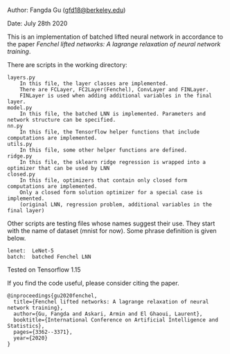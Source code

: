 Author: Fangda Gu (gfd18@berkeley.edu)

Date: July 28th 2020

This is an implementation of batched lifted neural network in accordance to the paper *Fenchel lifted networks: A lagrange relaxation of neural network training*.

There are scripts in the working directory:

    layers.py
        In this file, the layer classes are implemented.
        There are FCLayer, FC2Layer(Fenchel), ConvLayer and FINLayer.
        FINLayer is used when adding additional variables in the final layer.
    model.py
        In this file, the batched LNN is implemented. Parameters and network structure can be specified.
    nn.py
        In this file, the Tensorflow helper functions that include computations are implemented.
    utils.py
        In this file, some other helper functions are defined.
    ridge.py
        In this file, the sklearn ridge regression is wrapped into a optimizer that can be used by LNN
    closed.py
        In this file, optimizers that contain only closed form computations are implemented.
        Only a closed form solution optimizer for a special case is implemented.
        (original LNN, regression problem, additional variables in the final layer)
Other scripts are testing files whose names suggest their use. They start with the name of dataset (mnist for now).
Some phrase definition is given below.

    lenet:  LeNet-5
    batch:  batched Fenchel LNN
Tested on Tensorflow 1.15

If you find the code useful, please consider citing the paper. 

    @inproceedings{gu2020fenchel,
      title={Fenchel lifted networks: A lagrange relaxation of neural network training},
      author={Gu, Fangda and Askari, Armin and El Ghaoui, Laurent},
      booktitle={International Conference on Artificial Intelligence and Statistics},
      pages={3362--3371},
      year={2020}
    }

